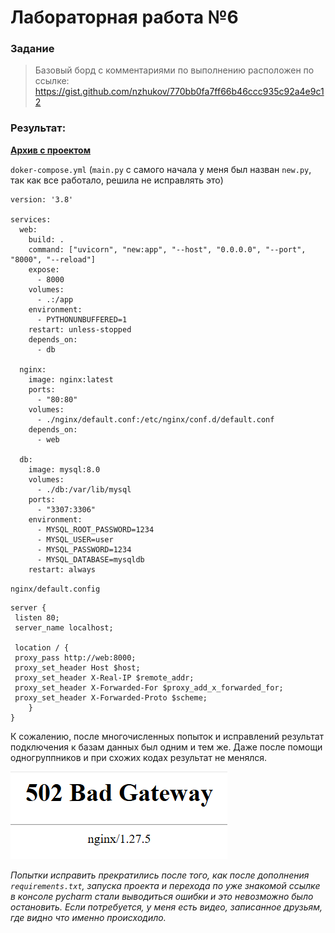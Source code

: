 # Лабораторная работа №6
### Задание
> Базовый борд с комментариями по выполнению расположен по ссылке: https://gist.github.com/nzhukov/770bb0fa7ff66b46ccc935c92a4e9c12
### Результат:

[**Архив с проектом**](https://github.com/Stepanova-Anna/Programming-2/tree/main/LR7-4sem/LR7-prog/LR7-prog)

`doker-compose.yml` (`main.py` с самого начала у меня был назван `new.py`, так как все работало, решила не исправлять это)
```
version: '3.8'

services:
  web:
    build: .
    command: ["uvicorn", "new:app", "--host", "0.0.0.0", "--port", "8000", "--reload"]
    expose:
      - 8000
    volumes:
      - .:/app
    environment:
      - PYTHONUNBUFFERED=1
    restart: unless-stopped
    depends_on:
      - db

  nginx:
    image: nginx:latest
    ports:
      - "80:80"
    volumes:
      - ./nginx/default.conf:/etc/nginx/conf.d/default.conf
    depends_on:
      - web

  db:
    image: mysql:8.0
    volumes:
      - ./db:/var/lib/mysql
    ports:
      - "3307:3306"
    environment:
      - MYSQL_ROOT_PASSWORD=1234
      - MYSQL_USER=user
      - MYSQL_PASSWORD=1234
      - MYSQL_DATABASE=mysqldb
    restart: always
```

`nginx/default.config`

```
server {
 listen 80;
 server_name localhost;

 location / {
 proxy_pass http://web:8000;
 proxy_set_header Host $host;
 proxy_set_header X-Real-IP $remote_addr;
 proxy_set_header X-Forwarded-For $proxy_add_x_forwarded_for;
 proxy_set_header X-Forwarded-Proto $scheme;
    }
}
```

К сожалению, после многочисленных попыток и исправлений результат подключения к базам данных был одним и тем же. 
Даже после помощи одногруппников и при схожих кодах результат не менялся.

![Лабораторная работа 6](https://github.com/Stepanova-Anna/Programming-2/blob/main/LR6-4sem/502.png)



*Попытки исправить прекратились после того, как после дополнения `requirements.txt`, запуска проекта и перехода по уже знакомой ссылке в консоле pycharm стали выводиться ошибки и это невозможно было остановить. Если потребуется, у меня есть видео, записанное друзьям, где видно что именно происходило.*

